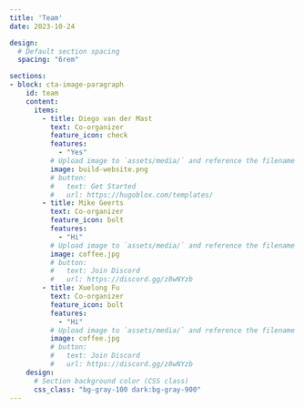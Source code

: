 ```yaml
---
title: 'Team'
date: 2023-10-24

design:
  # Default section spacing
  spacing: "6rem"

sections:
- block: cta-image-paragraph
    id: team
    content:
      items:
        - title: Diego van der Mast
          text: Co-organizer
          feature_icon: check
          features:
            - "Yes"
          # Upload image to `assets/media/` and reference the filename here
          image: build-website.png
          # button:
          #   text: Get Started
          #   url: https://hugoblox.com/templates/
        - title: Mike Geerts
          text: Co-organizer
          feature_icon: bolt
          features:
            - "Hi"
          # Upload image to `assets/media/` and reference the filename here
          image: coffee.jpg
          # button:
          #   text: Join Discord
          #   url: https://discord.gg/z8wNYzb
        - title: Xuelong Fu
          text: Co-organizer
          feature_icon: bolt
          features:
            - "Hi"
          # Upload image to `assets/media/` and reference the filename here
          image: coffee.jpg
          # button:
          #   text: Join Discord
          #   url: https://discord.gg/z8wNYzb
    design:
      # Section background color (CSS class)
      css_class: "bg-gray-100 dark:bg-gray-900"
---
```

